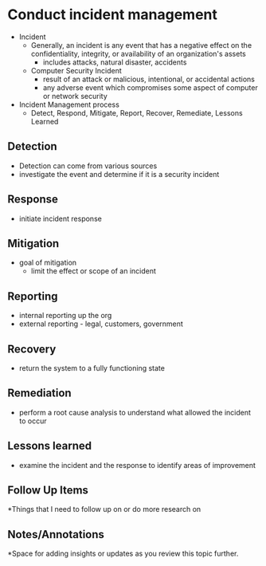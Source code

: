 # Conduct incident management
- Incident
	- Generally, an incident is any event that has a negative effect on the confidentiality, integrity, or availability of an organization's assets
		- includes attacks, natural disaster, accidents
	- Computer Security Incident
		- result of an attack or malicious, intentional, or accidental actions
		- any adverse event which compromises some aspect of computer or network security
- Incident Management process
	- Detect, Respond, Mitigate, Report, Recover, Remediate, Lessons Learned
## Detection
- Detection can come from various sources
- investigate the event and determine if it is a security incident
## Response
- initiate incident response
## Mitigation
- goal of mitigation
	- limit the effect or scope of an incident
## Reporting
- internal reporting up the org
- external reporting - legal, customers, government
## Recovery
- return the system to a fully functioning state
## Remediation
- perform a root cause analysis to understand what allowed the incident to occur
## Lessons learned
- examine the incident and the response to identify areas of improvement


## Follow Up Items
*Things that I need to follow up on or do more research on

## Notes/Annotations
*Space for adding insights or updates as you review this topic further.
